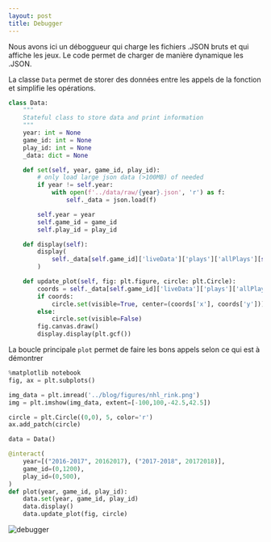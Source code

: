 ```yaml
---
layout: post
title: Debugger
---
```


Nous avons ici un déboggueur qui charge les fichiers .JSON bruts et qui affiche les jeux. Le code permet de charger de manière dynamique les .JSON.

La classe `Data` permet de storer des données entre les appels de la fonction et simplifie les opérations.

```Python
class Data:
    """
    Stateful class to store data and print information
    """
    year: int = None
    game_id: int = None
    play_id: int = None
    _data: dict = None

    def set(self, year, game_id, play_id):
        # only load large json data (>100MB) of needed
        if year != self.year:
            with open(f'../data/raw/{year}.json', 'r') as f:
                self._data = json.load(f)

        self.year = year
        self.game_id = game_id
        self.play_id = play_id

    def display(self):
        display(
            self._data[self.game_id]['liveData']['plays']['allPlays'][self.play_id]
        )

    def update_plot(self, fig: plt.figure, circle: plt.Circle):
        coords = self._data[self.game_id]['liveData']['plays']['allPlays'][self.play_id]['coordinates']
        if coords:
            circle.set(visible=True, center=(coords['x'], coords['y']))
        else:
            circle.set(visible=False)
        fig.canvas.draw()
        display.display(plt.gcf())
```

La boucle principale `plot` permet de faire les bons appels selon ce qui est à démontrer

```Python
%matplotlib notebook
fig, ax = plt.subplots()

img_data = plt.imread('../blog/figures/nhl_rink.png')
img = plt.imshow(img_data, extent=[-100,100,-42.5,42.5])

circle = plt.Circle((0,0), 5, color='r')
ax.add_patch(circle)

data = Data()

@interact(
    year=[("2016-2017", 20162017), ("2017-2018", 20172018)],
    game_id=(0,1200),
    play_id=(0,500),
)
def plot(year, game_id, play_id):
    data.set(year, game_id, play_id)
    data.display()
    data.update_plot(fig, circle)
```

![debugger](figures/debugger.png)